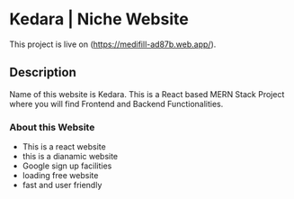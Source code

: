 # Kedara | Niche Website

This project is live on (https://medifill-ad87b.web.app/).

## Description

Name of this website is Kedara. This is a React based MERN Stack Project where you will find Frontend and Backend Functionalities. 

### About this Website 
* This is a react website
* this is a dianamic website
* Google sign up facilities 
* loading free website
* fast and user friendly 